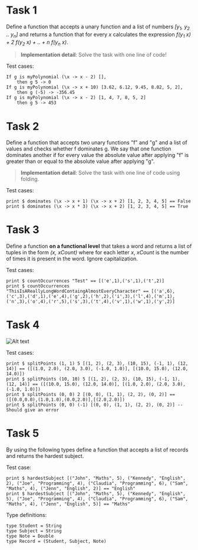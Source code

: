 # Task 1

Define a function that accepts a unary function and a list of numbers *[y<sub>1</sub>, y<sub>2</sub> .. y<sub>n</sub>]* and returns a function that for every *x* calculates the expression *f(y<sub>1</sub> x) + 2 f(y<sub>2</sub> x) + .. + n f(y<sub>n</sub> x)*.

> **Implementation detail**: Solve the task with one line of code!

Test cases:

    If g is myPolynomial (\x -> x - 2) [],
        then g 5 -> 0
    If g is myPolynomial (\x -> x + 10) [3.62, 6.12, 9.45, 8.02, 5, 2],
        then g (-5) -> -356.45
    If g is myPolynomial (\x -> x - 2) [1, 4, 7, 8, 5, 2]
        then g 5 -> 453

# Task 2

Define a function that accepts two unary functions "f" and "g" and a list of values and checks whether f dominates g. We say that one function dominates another if for every value the absolute value after applying "f" is greater than or equal to the absolute value after applying "g".

> **Implementation detail**: Solve the task with one line of code using folding.

Test cases:

    print $ dominates (\x -> x + 1) (\x -> x + 2) [1, 2, 3, 4, 5] == False
    print $ dominates (\x -> x * 3) (\x -> x + 2) [1, 2, 3, 4, 5] == True

# Task 3

Define a function **on a functional level** that takes a word and returns a list of tuples in the form *(x, xCount)* where for each letter *x*, *xCount* is the number of times it is present in the word. Ignore capitalization.

Test cases:

    print $ countOccurrences "Test" == [('e',1),('s',1),('t',2)]
    print $ countOccurrences "ThisIsAReallyLongWordContaingAlmostEveryCharacter" == [('a',6),('c',3),('d',1),('e',4),('g',2),('h',2),('i',3),('l',4),('m',1),('n',3),('o',4),('r',5),('s',3),('t',4),('v',1),('w',1),('y',2)]

# Task 4

![Alt text](assets/point.png?raw=true "forHomeTask2.png")

Test cases:

    print $ splitPoints (1, 1) 5 [(1, 2), (2, 3), (10, 15), (-1, 1), (12, 14)] == ([(1.0, 2.0), (2.0, 3.0), (-1.0, 1.0)], [(10.0, 15.0), (12.0, 14.0)])
    print $ splitPoints (10, 10) 5 [(1, 2), (2, 3), (10, 15), (-1, 1), (12, 14)] == ([(10.0, 15.0), (12.0, 14.0)], [(1.0, 2.0), (2.0, 3.0), (-1.0, 1.0)])
    print $ splitPoints (0, 0) 2 [(0, 0), (1, 1), (2, 2), (0, 2)] == ([(0.0,0.0),(1.0,1.0),(0.0,2.0)],[(2.0,2.0)])
    print $ splitPoints (0, 0) (-1) [(0, 0), (1, 1), (2, 2), (0, 2)] -- Should give an error

# Task 5

By using the following types define a function that accepts a list of records and returns the hardest subject.

Test case:

    print $ hardestSubject [("John", "Maths", 5), ("Kennedy", "English", 2), ("Joe", "Programming", 4), ("Claudia", "Programming", 6), ("Sam", "Maths", 4), ("Jenn", "English", 2)] == "English"
    print $ hardestSubject [("John", "Maths", 5), ("Kennedy", "English", 5), ("Joe", "Programming", 4), ("Claudia", "Programming", 6), ("Sam", "Maths", 4), ("Jenn", "English", 5)] == "Maths"

Type definitions:

    type Student = String
    type Subject = String
    type Note = Double
    type Record = (Student, Subject, Note)
